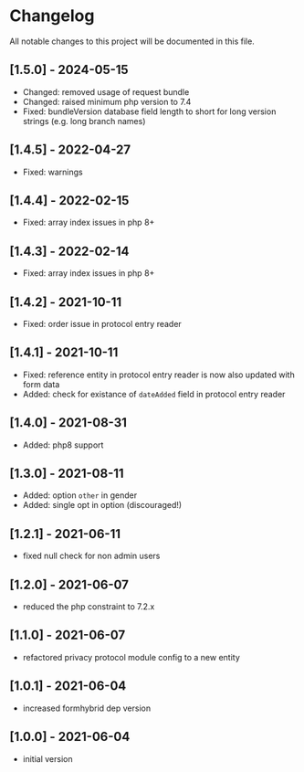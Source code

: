 # Changelog

All notable changes to this project will be documented in this file.

## [1.5.0] - 2024-05-15
- Changed: removed usage of request bundle
- Changed: raised minimum php version to 7.4
- Fixed: bundleVersion database field length to short for long version strings (e.g. long branch names)

## [1.4.5] - 2022-04-27
- Fixed: warnings

## [1.4.4] - 2022-02-15

- Fixed: array index issues in php 8+

## [1.4.3] - 2022-02-14

- Fixed: array index issues in php 8+

## [1.4.2] - 2021-10-11

- Fixed: order issue in protocol entry reader

## [1.4.1] - 2021-10-11

- Fixed: reference entity in protocol entry reader is now also updated with form data
- Added: check for existance of `dateAdded` field in protocol entry reader

## [1.4.0] - 2021-08-31

- Added: php8 support

## [1.3.0] - 2021-08-11

- Added: option `other` in gender
- Added: single opt in option (discouraged!)

## [1.2.1] - 2021-06-11

- fixed null check for non admin users

## [1.2.0] - 2021-06-07

- reduced the php constraint to 7.2.x

## [1.1.0] - 2021-06-07

- refactored privacy protocol module config to a new entity

## [1.0.1] - 2021-06-04

- increased formhybrid dep version

## [1.0.0] - 2021-06-04

- initial version
